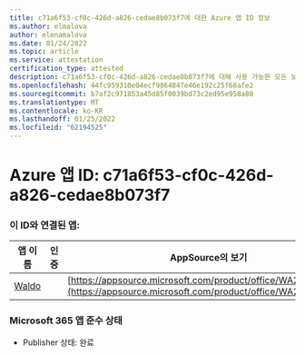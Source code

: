 ```yaml
---
title: c71a6f53-cf0c-426d-a826-cedae8b073f7에 대한 Azure 앱 ID 정보
ms.author: elmalova
author: elenamalova
ms.date: 01/24/2022
ms.topic: article
ms.service: attestation
certification_type: attested
description: c71a6f53-cf0c-426d-a826-cedae8b073f7에 대해 사용 가능한 모든 보안 및 규정 준수 정보입니다.
ms.openlocfilehash: 44fc959310e04ecf9864847e46e192c25f68afe2
ms.sourcegitcommit: b7af2c971853a45d85f0039bd73c2ed95e958a80
ms.translationtype: MT
ms.contentlocale: ko-KR
ms.lasthandoff: 01/25/2022
ms.locfileid: "62194525"
---
```

# <a name="azure-app-id-c71a6f53-cf0c-426d-a826-cedae8b073f7"></a>Azure 앱 ID: c71a6f53-cf0c-426d-a826-cedae8b073f7


### <a name="apps-associated-with-this-id"></a>이 ID와 연결된 앱:
| **앱 이름** | **인증** | **AppSource의 보기** |
|--------------|---------------|-----------------------|
| [Waldo](https://docs.microsoft.com/microsoft-365-app-certification/forward/WA200003139) |  | [https://appsource.microsoft.com/product/office/WA200003139](https://appsource.microsoft.com/product/office/WA200003139) |

### <a name="microsoft-365-app-compliance-status"></a>Microsoft 365 앱 준수 상태
- Publisher 상태: 완료
